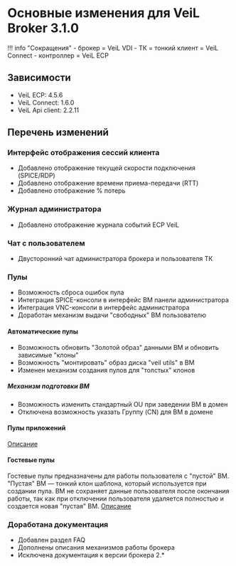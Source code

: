 # Основные изменения для VeiL Broker 3.1.0

!!! info "Сокращения"
    - брокер = VeiL VDI
    - ТК = тонкий клиент = VeiL Connect
    - контроллер = VeiL ECP

## Зависимости
- VeiL ECP: 4.5.6
- VeiL Connect: 1.6.0
- VeiL Api client: 2.2.11

## Перечень изменений
### Интерфейс отображения сессий клиента
* Добавлено отображение текущей скорости подключения (SPICE/RDP)
* Добавлено отображение времени приема-передачи (RTT)
* Добавлено отображение % потерь

### Журнал администратора
* Добавлено отображение журнала событий ECP VeiL

### Чат с пользователем
* Двусторонний чат администратора брокера и пользователя ТК

### Пулы
* Возможность сброса ошибок пула
* Интеграция SPICE-консоли в интерфейс ВМ панели администратора
* Интеграция VNC-консоли в интерфейс администратора
* Доработан механизм выдачи "свободных" ВМ пользователю

#### Автоматические пулы
* Возможность обновить "Золотой образ" данными ВМ и обновить зависимые "клоны"
* Возможность "монтировать" образ диска "veil utils" в ВМ
* Изменен механизм создания пулов для "толстых" клонов

##### Механизм подготовки ВМ
* Возможность изменить стандартный OU при заведении ВМ в домен
* Отключена возможность указать Группу (CN) для ВМ в домене

#### Пулы приложений   
[comment]: <> (TODO: добавить описание)
[Описание](../pools/apps-pool.md)

#### Гостевые пулы
Гостевые пулы предназначены для работы пользователя с "пустой" ВМ. "Пустая" ВМ — тонкий клон шаблона, 
который используется при создании пула. ВМ не сохраняет данные пользователя после окончания работы, 
так как при отключении пользователя удаляется полностью и создается новая "пустая" ВМ. 
[Описание](../pools/guest_pool.md)

### Доработана документация
* Добавлен раздел FAQ
* Дополнены описания механизмов работы брокера
* Исключена документация к версии брокера 2.*
